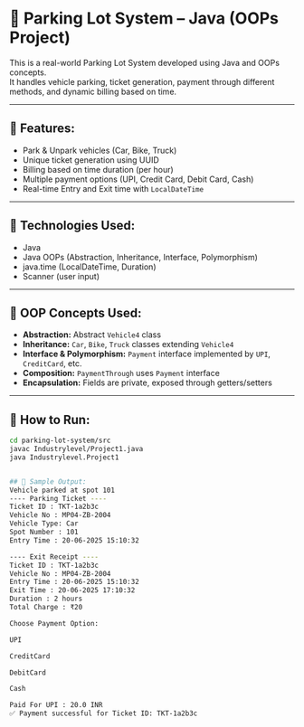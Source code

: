 # 🚗 Parking Lot System – Java (OOPs Project)

This is a real-world Parking Lot System developed using Java and OOPs concepts.  
It handles vehicle parking, ticket generation, payment through different methods, and dynamic billing based on time.

---

## 📌 Features:
- Park & Unpark vehicles (Car, Bike, Truck)
- Unique ticket generation using UUID
- Billing based on time duration (per hour)
- Multiple payment options (UPI, Credit Card, Debit Card, Cash)
- Real-time Entry and Exit time with `LocalDateTime`

---

## 🔧 Technologies Used:
- Java
- Java OOPs (Abstraction, Inheritance, Interface, Polymorphism)
- java.time (LocalDateTime, Duration)
- Scanner (user input)

---

## 🧱 OOP Concepts Used:
- **Abstraction:** Abstract `Vehicle4` class
- **Inheritance:** `Car`, `Bike`, `Truck` classes extending `Vehicle4`
- **Interface & Polymorphism:** `Payment` interface implemented by `UPI`, `CreditCard`, etc.
- **Composition:** `PaymentThrough` uses `Payment` interface
- **Encapsulation:** Fields are private, exposed through getters/setters

---

## 🏃 How to Run:
```bash
cd parking-lot-system/src
javac Industrylevel/Project1.java
java Industrylevel.Project1


## 📸 Sample Output:
Vehicle parked at spot 101
---- Parking Ticket ----
Ticket ID : TKT-1a2b3c
Vehicle No : MP04-ZB-2004
Vehicle Type: Car
Spot Number : 101
Entry Time : 20-06-2025 15:10:32

---- Exit Receipt ----
Ticket ID : TKT-1a2b3c
Vehicle No : MP04-ZB-2004
Entry Time : 20-06-2025 15:10:32
Exit Time : 20-06-2025 17:10:32
Duration : 2 hours
Total Charge : ₹20

Choose Payment Option:

UPI

CreditCard

DebitCard

Cash

Paid For UPI : 20.0 INR
✅ Payment successful for Ticket ID: TKT-1a2b3c
